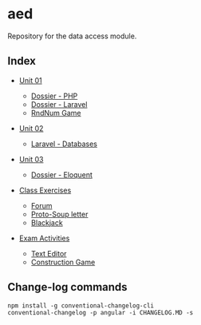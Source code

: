 <div align="justify">

# aed

Repository for the data access module.

## Index

- [Unit 01](./unit-01/)
  - [Dossier - PHP](./unit-01/dossier-php/)
  - [Dossier - Laravel](./unit-01/dossier-laravel/)
  - [RndNum Game](./unit-01/rndnum-game/)

- [Unit 02](./unit-02/)
  - [Laravel - Databases](./unit-02/laravel/laravel-bbdd/)

- [Unit 03](./unit-03/)
  - [Dossier - Eloquent](./unit-03/dossier-eloquent/)
  
- [Class Exercises](./class-exercise/)
  - [Forum](/class-exercise/forum/)
  - [Proto-Soup letter](/class-exercise/proto-letter-soup/)
  - [Blackjack](/class-exercise/blackjack)

- [Exam Activities](./exam-activities/)
  - [Text Editor](./exam-activities/text-editor/)
  - [Construction Game](./exam-activities/construction-game/)


## Change-log commands

```
npm install -g conventional-changelog-cli
conventional-changelog -p angular -i CHANGELOG.MD -s
```

</div>
